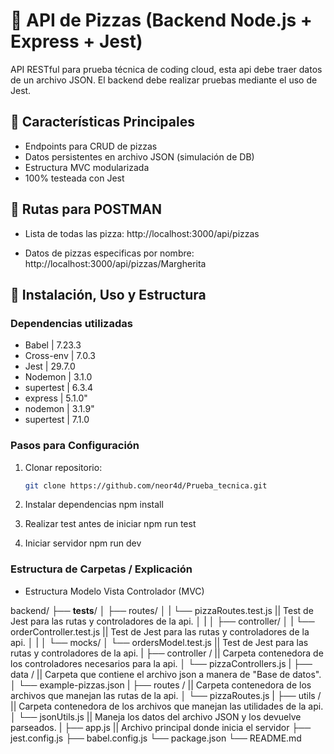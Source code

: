 # 🍕 API de Pizzas (Backend Node.js + Express + Jest)

API RESTful para prueba técnica de coding cloud, esta api debe traer datos de un archivo
JSON. El backend debe realizar pruebas mediante el uso de Jest.

## 📌 Características Principales

- Endpoints para CRUD de pizzas
- Datos persistentes en archivo JSON (simulación de DB)
- Estructura MVC modularizada
- 100% testeada con Jest

## 🔎 Rutas para POSTMAN

- Lista de todas las pizza: http://localhost:3000/api/pizzas

- Datos de pizzas especificas por nombre: http://localhost:3000/api/pizzas/Margherita

## 🚀 Instalación, Uso y Estructura

### Dependencias utilizadas
- Babel     |    7.23.3
- Cross-env |    7.0.3
- Jest      |    29.7.0
- Nodemon   |    3.1.0
- supertest |    6.3.4
- express   |    5.1.0"
- nodemon   |    3.1.9"
- supertest |    7.1.0

### Pasos para Configuración

1. Clonar repositorio:
   ```bash
   git clone https://github.com/neor4d/Prueba_tecnica.git

2. Instalar dependencias
    npm install

3. Realizar test antes de iniciar
    npm run test

4. Iniciar servidor
    npm run dev


### Estructura de Carpetas / Explicación

- Estructura Modelo Vista Controlador (MVC)

backend/
├── __tests__/
│   ├── routes/
│   |   └── pizzaRoutes.test.js     ||  Test de Jest para las rutas y controladores de la api.
│   |
│   ├── controller/
│   |   └── orderController.test.js     ||  Test de Jest para las rutas y controladores de la api.
│   |
│   └── mocks/
│       └── ordersModel.test.js     ||  Test de Jest para las rutas y controladores de la api.
|
├── controller /                    ||  Carpeta contenedora de los controladores necesarios para la api.
│   └── pizzaControllers.js
|
├── data /                          ||  Carpeta que contiene el archivo json a manera de "Base de datos".
│   └── example-pizzas.json
|
├── routes /                        ||  Carpeta contenedora de los archivos que manejan las rutas de la api.
│   └── pizzaRoutes.js
|
├── utils /                         ||  Carpeta contenedora de los archivos que manejan las utilidades de la api.
│   └── jsonUtils.js                    || Maneja los datos del archivo JSON y los devuelve parseados.
|
├── app.js                          ||  Archivo principal donde inicia el servidor
├── jest.config.js
├── babel.config.js
└── package.json
└── README.md